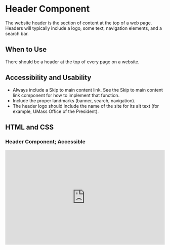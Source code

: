 #  Header Component

The website header is the section of content at the top of a web page. Headers will typically include a logo, some text, navigation elements, and a search bar.

## When to Use

 There should be a header at the top of every page on a website.

## Accessibility and Usability

- Always include a Skip to main content link. See the Skip to main content link component for how to implement that function. 
- Include the proper landmarks (banner, search, navigation).
- The header logo should include the name of the site for its alt text (for example, UMass Office of the President).


## HTML and CSS

### Header Component; Accessible

<iframe height="300" style="width: 100%;" scrolling="no" title="Header" src="https://codepen.io/mrufli/embed/qBVYGzX?default-tab=html" frameborder="no" loading="lazy" allowtransparency="true" allowfullscreen="true">
  See the Pen <a href="https://codepen.io/mrufli/pen/qBVYGzX">
  Header</a> by Matthew Rufli (<a href="https://codepen.io/mrufli">@mrufli</a>)
  on <a href="https://codepen.io">CodePen</a>.
</iframe>
